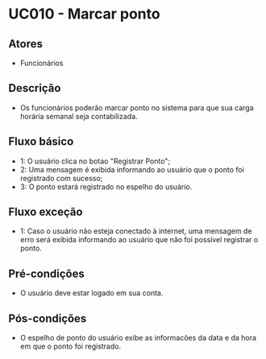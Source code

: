 # UC010 - Marcar ponto
## Atores
- Funcionários
## Descrição
- Os funcionários poderão marcar ponto no sistema para que sua carga horária semanal seja contabilizada.
## Fluxo básico   
- 1: O usuário clica no botao "Registrar Ponto";
- 2: Uma mensagem é exibida informando ao usuário que o ponto foi registrado com sucesso;
- 3: O ponto estará registrado no espelho do usuário.
## Fluxo exceção
- 1: Caso o usuário não esteja conectado à internet, uma mensagem de erro será exibida informando ao usuário que não foi possível registrar o ponto. 
## Pré-condições
- O usuário deve estar logado em sua conta.
## Pós-condições
- O espelho de ponto do usuário exibe as informacões da data e da hora em que o ponto foi registrado.
